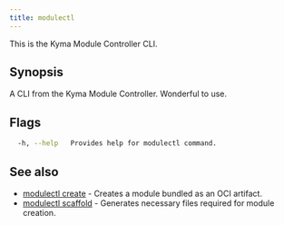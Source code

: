 ```yaml
---
title: modulectl
---
```


This is the Kyma Module Controller CLI.


## Synopsis

A CLI from the Kyma Module Controller. Wonderful to use.


## Flags

```bash
  -h, --help   Provides help for modulectl command.
```

## See also

* [modulectl create](modulectl_create.md)	 - Creates a module bundled as an OCI artifact.
* [modulectl scaffold](modulectl_scaffold.md)	 - Generates necessary files required for module creation.


